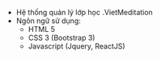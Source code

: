 - Hệ thống quản lý lớp học .VietMeditation
- Ngôn ngữ sử dụng:
  - HTML 5
  - CSS 3 (Bootstrap 3)
  - Javascript (Jquery, ReactJS)
